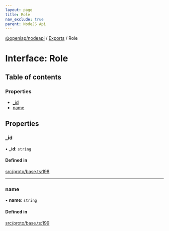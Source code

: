 ```yaml
---
layout: page
title: Role
nav_exclude: true
parent: NodeJS Api
---
```

[@openiap/nodeapi](../README.html) / [Exports](../modules.html) / Role

# Interface: Role

## Table of contents

### Properties

- [\_id](Role.html#_id)
- [name](Role.html#name)

## Properties

### \_id

• **\_id**: `string`

#### Defined in

[src/proto/base.ts:198](https://github.com/openiap/nodeapi/blob/a6b5438/src/proto/base.ts#L198)

___

### name

• **name**: `string`

#### Defined in

[src/proto/base.ts:199](https://github.com/openiap/nodeapi/blob/a6b5438/src/proto/base.ts#L199)

